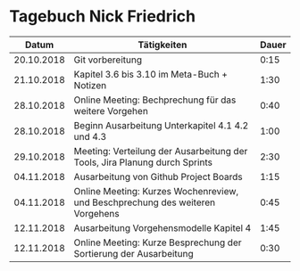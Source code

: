 # Tagebuch Nick Friedrich

Datum      | Tätigkeiten   | Dauer
---------- | ------------- | -------------------
20.10.2018 | Git vorbereitung | 0:15
21.10.2018 | Kapitel 3.6 bis 3.10 im Meta-Buch + Notizen | 1:30 
28.10.2018 | Online Meeting: Bechprechung für das weitere Vorgehen | 0:40
28.10.2018 | Beginn Ausarbeitung Unterkapitel 4.1 4.2 und 4.3 | 1:00
29.10.2018 | Meeting: Verteilung der Ausarbeitung der Tools, Jira Planung durch Sprints | 2:30
04.11.2018 | Ausarbeitung von Github Project Boards | 1:15
04.11.2018 | Online Meeting: Kurzes Wochenreview, und Beschprechung des weiteren Vorgehens | 0:45
12.11.2018 | Ausarbeitung Vorgehensmodelle Kapitel 4 | 1:45
12.11.2018 | Online Meeting: Kurze Besprechung der Sortierung der Ausarbeitung | 0:30
<script src="Tagebücher/timeCalculation.js">
</script>

